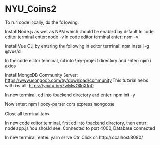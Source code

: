 # NYU_Coins2

To run code locally, do the following:

Install Node.js as well as NPM which should be enabled by default
  In code editor terminal enter: node -v
  In code editor terminal enter: npm -v

Install Vue CLI by entering the following in editor terminal: npm install -g @vue/cli

In the code editor terminal, cd into \my-project directory and enter: npm i axios

Install MongoDB Community Server: https://www.mongodb.com/try/download/community
  This tutorial helps with install: https://youtu.be/FwMwO8pXfq0

In new terminal, cd into \backend directory and enter: npm init -y

Now enter: npm i body-parser cors express mongoose

Close all terminal tabs

In new code editor terminal, first cd into \backend directory, then enter: node app.js
  You should see: Connected to port 4000, Database connected

In new terminal, enter: yarn serve
  Ctrl Click on http://localhost:8080/
